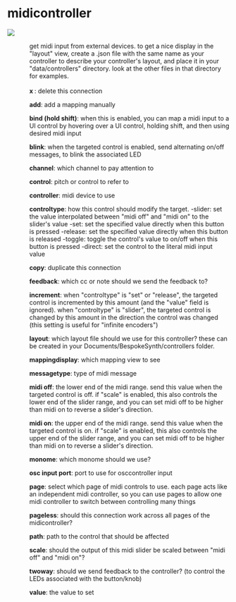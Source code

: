 
<a name=midicontroller></a><br>
# <b>midicontroller</b>
<img src="https://www.bespokesynth.com/docs/screenshots/midicontroller.png"><br>
<div style="display:inline-block;margin-left:50px;">
get midi input from external devices. to get a nice display in the "layout" view, create a .json file with the same name as your controller to describe your controller's layout, and place it in your "data/controllers" directory. look at the other files in that directory for examples.<br/><br/>
<b> x </b>: delete this connection<br>

<b>add</b>: add a mapping manually<br>

<b>bind (hold shift)</b>: when this is enabled, you can map a midi input to a UI control by hovering over a UI control, holding shift, and then using desired midi input<br>

<b>blink</b>: when the targeted control is enabled, send alternating on/off messages, to blink the associated LED<br>

<b>channel</b>: which channel to pay attention to<br>

<b>control</b>: pitch or control to refer to<br>

<b>controller</b>: midi device to use<br>

<b>controltype</b>: how this control should modify the target.
 -slider: set the value interpolated between "midi off" and "midi on" to the slider's value
 -set: set the specified value directly when this button is pressed
 -release: set the specified value directly when this button is released
 -toggle: toggle the control's value to on/off when this button is pressed
 -direct: set the control to the literal midi input value<br>

<b>copy</b>: duplicate this connection<br>

<b>feedback</b>: which cc or note should we send the feedback to?<br>

<b>increment</b>: when "controltype" is "set" or "release", the targeted control is incremented by this amount (and the "value" field is ignored). when "controltype" is "slider", the targeted control is changed by this amount in the direction the control was changed (this setting is useful for "infinite encoders")<br>

<b>layout</b>: which layout file should we use for this controller? these can be created in your Documents/BespokeSynth/controllers folder.<br>

<b>mappingdisplay</b>: which mapping view to see<br>

<b>messagetype</b>: type of midi message<br>

<b>midi off</b>: the lower end of the midi range. send this value when the targeted control is off. if "scale" is enabled, this also controls the lower end of the slider range, and you can set midi off to be higher than midi on to reverse a slider's direction.<br>

<b>midi on</b>: the upper end of the midi range. send this value when the targeted control is on. if "scale" is enabled, this also controls the upper end of the slider range, and you can set midi off to be higher than midi on to reverse a slider's direction.<br>

<b>monome</b>: which monome should we use?<br>

<b>osc input port</b>: port to use for osccontroller input<br>

<b>page</b>: select which page of midi controls to use. each page acts like an independent midi controller, so you can use pages to allow one midi controller to switch between controlling many things<br>

<b>pageless</b>: should this connection work across all pages of the midicontroller?<br>

<b>path</b>: path to the control that should be affected<br>

<b>scale</b>: should the output of this midi slider be scaled between "midi off" and "midi on"?<br>

<b>twoway</b>: should we send feedback to the controller? (to control the LEDs associated with the button/knob)<br>

<b>value</b>: the value to set<br>
